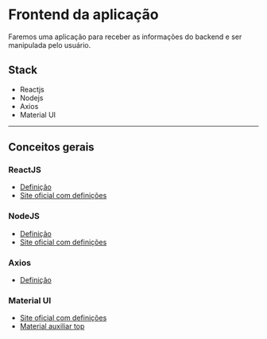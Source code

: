 # Frontend da aplicação

Faremos uma aplicação para receber as informações do backend e ser manipulada pelo usuário.

## Stack

- Reactjs
- Nodejs
- Axios
- Material UI

---
## Conceitos gerais

### ReactJS

- [Definição](https://tableless.com.br/react-o-que-e-e-como-funciona-essa-ferramenta/)
- [Site oficial com definições](https://pt-br.reactjs.org/)

### NodeJS

- [Definição](https://www.opus-software.com.br/node-js/)
- [Site oficial com definições](https://nodejs.org/pt-br/about/)

### Axios

- [Definição](https://blog.rocketseat.com.br/axios-um-cliente-http-full-stack/)

### Material UI

- [Site oficial com definições](https://material-ui.com/pt/)
- [Material auxiliar top](https://blog.rocketseat.com.br/react-material-ui/)